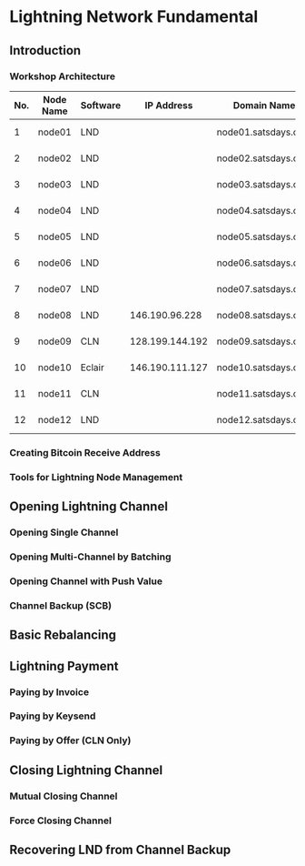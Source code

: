 # Lightning Network Fundamental

## Introduction

### Workshop Architecture

|No.|Node Name |Software|IP Address     |Domain Name        |admin password |RTL|Thunderhub|LNDg|LNbits Superuser|
|---|----------|--------|---------------|-------------------|---------------|---|----------|---|-------|
| 1 |  node01  |  LND   |               |node01.satsdays.com|BTC-LN_W0rk$h0p|[Link](https://node09.satsdays.com:4001/rtl/login)|[Link](https://satsdays.com:4002/)| [Link](http://node01.satsdays.com:8889/) |[Link](https://node01.satsdays.com/admin?usr=)|
| 2 |  node02  |  LND   |               |node02.satsdays.com|BTC-LN_W0rk$h0p|[Link](https://node09.satsdays.com:4001/rtl/login)|[Link](https://satsdays.com:4002/)| [Link](http://node02.satsdays.com:8889/) |[Link](https://node02.satsdays.com/admin?usr=)|
| 3 |  node03  |  LND   |               |node03.satsdays.com|BTC-LN_W0rk$h0p|[Link](https://node09.satsdays.com:4001/rtl/login)|[Link](https://satsdays.com:4002/)| [Link](http://node03.satsdays.com:8889/) |[Link](https://node03.satsdays.com/admin?usr=)|
| 4 |  node04  |  LND   |               |node04.satsdays.com|BTC-LN_W0rk$h0p|[Link](https://node09.satsdays.com:4001/rtl/login)|[Link](https://satsdays.com:4002/)| [Link](http://node04.satsdays.com:8889/) |[Link](https://node04.satsdays.com/admin?usr=)|
| 5 |  node05  |  LND   |               |node05.satsdays.com|BTC-LN_W0rk$h0p|[Link](https://node09.satsdays.com:4001/rtl/login)|[Link](https://satsdays.com:4002/)| [Link](http://node05.satsdays.com:8889/) |[Link](https://node05.satsdays.com/admin?usr=)|
| 6 |  node06  |  LND   |               |node06.satsdays.com|BTC-LN_W0rk$h0p|[Link](https://node09.satsdays.com:4001/rtl/login)|[Link](https://satsdays.com:4002/)| [Link](http://node06.satsdays.com:8889/) |[Link](https://node06.satsdays.com/admin?usr=)|
| 7 |  node07  |  LND   |               |node07.satsdays.com|BTC-LN_W0rk$h0p|[Link](https://node09.satsdays.com:4001/rtl/login)|[Link](https://satsdays.com:4002/)| [Link](http://node07.satsdays.com:8889/) |[Link](https://node07.satsdays.com/admin?usr=)|
| 8 |  node08  |  LND   |146.190.96.228 |node08.satsdays.com|BTC-LN_W0rk$h0p|[Link](https://node09.satsdays.com:4001/rtl/login)|[Link](https://satsdays.com:4002/)| [Link](http://node08.satsdays.com:8889/) |[Link](https://node08.satsdays.com/admin?usr=ac65dfacf1a840f2837da3455c2cdfdb)|
| 9 |  node09  |  CLN   |128.199.144.192|node09.satsdays.com|BTC-LN_W0rk$h0p|[Link](https://node09.satsdays.com:4001/rtl/login)| - | - |[Link](https://node09.satsdays.com/wallet?usr=844627c9e2564841ab88f295e6de7dd0)|
|10 |  node10  |  Eclair|146.190.111.127|node10.satsdays.com|BTC-LN_W0rk$h0p|[Link](https://node09.satsdays.com:4001/rtl/login)| - | - |[Link](https://node10.satsdays.com/admin?usr=b4243c86d5b34969baea0cca463af07a)|
|11 |  node11  |  CLN   |          |node11.satsdays.com|BTC-LN_W0rk$h0p|   |      |
|12 |  node12  |  LND   |          |node12.satsdays.com|BTC-LN_W0rk$h0p|   |      |


### Creating Bitcoin Receive Address

### Tools for Lightning Node Management

## Opening Lightning Channel

### Opening Single Channel 

### Opening Multi-Channel by Batching

### Opening Channel with Push Value

### Channel Backup (SCB)

## Basic Rebalancing

## Lightning Payment

### Paying by Invoice

### Paying by Keysend

### Paying by Offer (CLN Only)

## Closing Lightning Channel

### Mutual Closing Channel

### Force Closing Channel

## Recovering LND from Channel Backup
